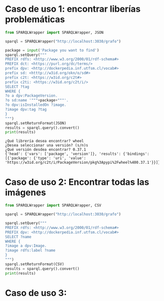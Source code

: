 # Caso de uso 1: encontrar liberías problemáticas


```python
from SPARQLWrapper import SPARQLWrapper, JSON

sparql = SPARQLWrapper("http://localhost:3030/grafo")

package = input('Package you want to find')
sparql.setQuery("""
PREFIX rdfs: <http://www.w3.org/2000/01/rdf-schema#> 
PREFIX dct: <https://purl.org/dc/terms/>
prefix dpv: <http://dockerpedia.inf.utfsm.cl/vocab#>
prefix sd: <htttp://w3id.org/okn/o/sd#>
prefix c2t: <https://w3id.org/c2t#>
prefix c2ti: <https://w3id.org/c2t/i/>
SELECT ?tag
WHERE {
?o a dpv:PackageVersion.
?o sd:name '"""+package+"""'.
?o dpv:isInstalledOn ?image.
?image dpv:tag ?tag
} 
""")
sparql.setReturnFormat(JSON)
results = sparql.query().convert()
print(results)
```

    ¿Qué librería desea encontrar? wheel
    ¿Desea seleccionar una versión? (s/n)s
    ¿Qué versión desdea encontrar? 0.37.1
    {'head': {'vars': ['package', 'version']}, 'results': {'bindings': [{'package': {'type': 'uri', 'value': 'https://w3id.org/c2t/i/PackageVersion/pkg%3Apypi%2Fwheel%400.37.1'}}]}}


# Caso de uso 2: Encontrar todas las imágenes


```python
from SPARQLWrapper import SPARQLWrapper, CSV

sparql = SPARQLWrapper("http://localhost:3030/grafo")

sparql.setQuery("""
PREFIX rdfs: <http://www.w3.org/2000/01/rdf-schema#>
PREFIX dpv: <http://dockerpedia.inf.utfsm.cl/vocab#>
SELECT ?name
WHERE {
?image a dpv:Image.
?image rdfs:label ?name
} 
""")
sparql.setReturnFormat(CSV)
results = sparql.query().convert()
print(results)

```

# Caso de uso 3: 